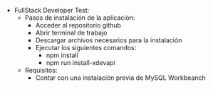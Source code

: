 - FullStack Developer Test:
	- Pasos de instalación de la aplicación:
		- Acceder al repositorio github
		- Abrir terminal de trabajo
		- Descargar archivos necesarios para la instalación
		- Ejecutar los siguientes comandos:
			- npm install
			- npm run install-xdevapi
	- Requisitos:
		- Contar con una instalación previa de MySQL Workbeanch